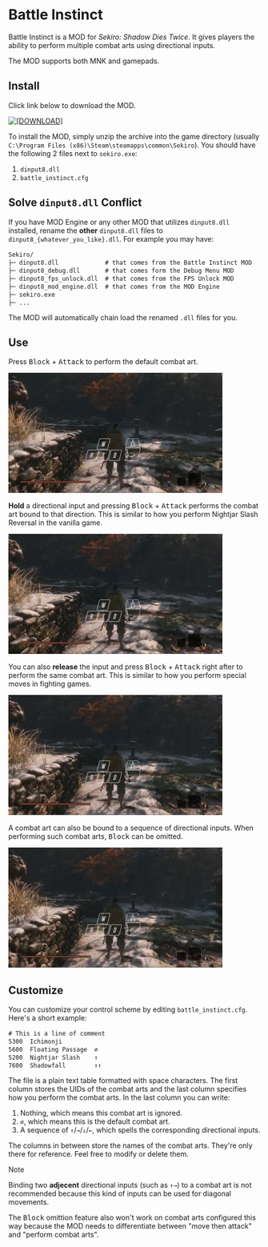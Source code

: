 # Battle Instinct

Battle Instinct is a MOD for *Sekiro: Shadow Dies Twice*. It gives players the ability to perform multiple combat arts using directional inputs.

The MOD supports both MNK and gamepads.

## Install

Click link below to download the MOD.

[![[DOWNLOAD]](https://img.shields.io/badge/DOWNLOAD-battle--instinct__x64.zip-blue)](https://github.com/dec32/sekiro-battle-instinct/releases/latest/download/battle-instinct_x64.zip)

To install the MOD, simply unzip the archive into the game directory (usually `C:\Program Files (x86)\Steam\steamapps\common\Sekiro`). You should have the following 2 files next to `sekiro.exe`:

1. `dinput8.dll`
2. `battle_instinct.cfg`

## Solve `dinput8.dll` Conflict

If you have MOD Engine or any other MOD that utilizes `dinput8.dll` installed, rename the **other** `dinput8.dll` files to `dinput8_{whatever_you_like}.dll`. For example you may have:

```
Sekiro/
├─ dinput8.dll             # that comes from the Battle Instinct MOD
├─ dinput8_debug.dll       # that comes form the Debug Menu MOD
├─ dinput8_fps_unlock.dll  # that comes from the FPS Unlock MOD
├─ dinput8_mod_engine.dll  # that comes from the MOD Engine
├─ sekiro.exe
├─ ...
```
The MOD will automatically chain load the renamed `.dll` files for you.


## Use

Press <kbd>Block</kbd> + <kbd>Attack</kbd> to perform the default combat art.

![](./docs/combat_art_0.webp)

**Hold** a directional input and pressing <kbd>Block</kbd> + <kbd>Attack</kbd> performs the combat art bound to that direction. This is similar to how you perform Nightjar Slash Reversal in the vanilla game.

![](./docs/combat_art_1.webp)

You can also **release** the input and press <kbd>Block</kbd> + <kbd>Attack</kbd> right after to perform the same combat art. This is similar to how you perform special moves in fighting games.

![](./docs/combat_art_2.webp)

A combat art can also be bound to a sequence of directional inputs. When performing such combat arts, <kbd>Block</kbd> can be omitted.

![](./docs/combat_art_3.webp)


## Customize

You can customize your control scheme by editing `battle_instinct.cfg`. Here's a short example:

```
# This is a line of comment
5300  Ichimonji
5600  Floating Passage  ∅
5200  Nightjar Slash    ↑
7600  Shadowfall        ↑↑
```

The file is a plain text table formatted with space characters. The first column stores the UIDs of the combat arts and the last column specifies how you perform the combat arts. In the last column you can write:

1. Nothing, which means this combat art is ignored.
2. `∅`, which means this is the default combat art.
3. A sequence of `↑`/`→`/`↓`/`←`, which spells the corresponding directional inputs.

The columns in between store the names of the combat arts. They're only there for reference. Feel free to modify or delete them.

> [!NOTE] 
> Binding two **adjecent** directional inputs (such as `↑→`) to a combat art is not recommended because this kind of inputs can be used for diagonal movements. 
>
> The <kbd>Block</kbd> omittion feature also won't work on combat arts configured this way because the MOD needs to differentiate between "move then attack" and "perform combat arts".

